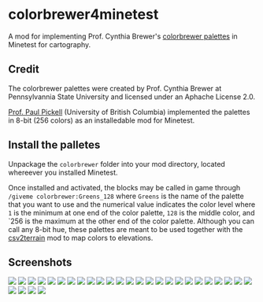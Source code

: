 # colorbrewer4minetest
A mod for implementing Prof. Cynthia Brewer's [colorbrewer palettes](https://github.com/axismaps/colorbrewer/) in Minetest for cartography. 

## Credit
The colorbrewer palettes were created by Prof. Cynthia Brewer at Pennsylvannia State University and licensed under an Aphache License 2.0. 

[Prof. Paul Pickell](https://github.com/pauldpickell) (University of British Columbia) implemented the palettes in 8-bit (256 colors) as an installedable mod for Minetest. 

## Install the palletes
Unpackage the `colorbrewer` folder into your mod directory, located whereever you installed Minetest.

Once installed and activated, the blocks may be called in game through `/giveme colorbrewer:Greens_128` where `Greens` is the name of the palette that you want to use and the numerical value indicates the color level where `1` is the minimum at one end of the color palette, `128` is the middle color, and `256 is the maximum at the other end of the color palette. Although you can call any 8-bit hue, these palettes are meant to be used together with the [csv2terrain](https://github.com/pauldpickell/csv2terrain) mod to map colors to elevations.

## Screenshots
![](/colorbrewer/colorbrewer_screenshot.png)
![](/colorbrewer/colorbrewer_screenshot2.png)
![](/colorbrewer/colorbrewer_BrBG.png)
![](/colorbrewer/colorbrewer_PiYG.png)
![](/colorbrewer/colorbrewer_PRGn.png)
![](/colorbrewer/colorbrewer_PuOr.png)
![](/colorbrewer/colorbrewer_RdBu.png)
![](/colorbrewer/colorbrewer_RdGy.png)
![](/colorbrewer/colorbrewer_RdYlBu.png)
![](/colorbrewer/colorbrewer_RdYlGn.png)
![](/colorbrewer/colorbrewer_Spectral.png)
![](/colorbrewer/colorbrewer_Blues.png)
![](/colorbrewer/colorbrewer_BuGn.png)
![](/colorbrewer/colorbrewer_BuPu.png)
![](/colorbrewer/colorbrewer_GnBu.png)
![](/colorbrewer/colorbrewer_Greens.png)
![](/colorbrewer/colorbrewer_Greys.png)
![](/colorbrewer/colorbrewer_Oranges.png)
![](/colorbrewer/colorbrewer_OrRd.png)
![](/colorbrewer/colorbrewer_PuBu.png)
![](/colorbrewer/colorbrewer_PuBuGn.png)
![](/colorbrewer/colorbrewer_PuRd.png)
![](/colorbrewer/colorbrewer_Purples.png)
![](/colorbrewer/colorbrewer_RdPu.png)
![](/colorbrewer/colorbrewer_Reds.png)
![](/colorbrewer/colorbrewer_YlGn.png)
![](/colorbrewer/colorbrewer_YlGnBu.png)
![](/colorbrewer/colorbrewer_YlOrBr.png)
![](/colorbrewer/colorbrewer_YlOrRd.png)
